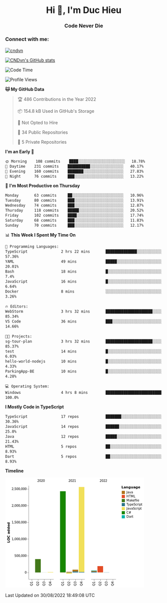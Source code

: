 <h1 align="center">Hi 👋, I'm Duc Hieu</h1>
<h3 align="center">Code Never Die</h3>

<h3 align="left">Connect with me:</h3>
<p align="left">
<a href="https://linkedin.com/in/cndvn" target="blank"><img align="center" src="https://img.shields.io/badge/LinkedIn-0077B5?style=for-the-badge&logo=linkedin&logoColor=white" alt="cndvn"/></a>
<!--
<a href="https://fb.com/cnd.duchieu" target="blank"><img align="center" src="https://img.shields.io/badge/Facebook-1877F2?style=for-the-badge&logo=facebook&logoColor=white" alt="cnd.duchieu"/></a>
 -->
</p>

[![CNDvn's GitHub stats](https://github-readme-stats.vercel.app/api?username=cndvn)](https://github.com/anuraghazra/github-readme-stats)

<!--START_SECTION:waka-->
![Code Time](http://img.shields.io/badge/Code%20Time-876%20hrs%2038%20mins-blue)

![Profile Views](http://img.shields.io/badge/Profile%20Views-0-blue)

**🐱 My GitHub Data** 

> 🏆 486 Contributions in the Year 2022
 > 
> 📦 154.8 kB Used in GitHub's Storage 
 > 
> 🚫 Not Opted to Hire
 > 
> 📜 34 Public Repositories 
 > 
> 🔑 5 Private Repositories  
 > 
**I'm an Early 🐤** 

```text
🌞 Morning    108 commits    ████░░░░░░░░░░░░░░░░░░░░░   18.78% 
🌆 Daytime    231 commits    ██████████░░░░░░░░░░░░░░░   40.17% 
🌃 Evening    160 commits    ███████░░░░░░░░░░░░░░░░░░   27.83% 
🌙 Night      76 commits     ███░░░░░░░░░░░░░░░░░░░░░░   13.22%

```
📅 **I'm Most Productive on Thursday** 

```text
Monday       63 commits     ██░░░░░░░░░░░░░░░░░░░░░░░   10.96% 
Tuesday      80 commits     ███░░░░░░░░░░░░░░░░░░░░░░   13.91% 
Wednesday    74 commits     ███░░░░░░░░░░░░░░░░░░░░░░   12.87% 
Thursday     118 commits    █████░░░░░░░░░░░░░░░░░░░░   20.52% 
Friday       102 commits    ████░░░░░░░░░░░░░░░░░░░░░   17.74% 
Saturday     68 commits     ███░░░░░░░░░░░░░░░░░░░░░░   11.83% 
Sunday       70 commits     ███░░░░░░░░░░░░░░░░░░░░░░   12.17%

```


📊 **This Week I Spent My Time On** 

```text
💬 Programming Languages: 
TypeScript               2 hrs 22 mins       ██████████████░░░░░░░░░░░   57.36% 
YAML                     49 mins             █████░░░░░░░░░░░░░░░░░░░░   20.01% 
Bash                     18 mins             █░░░░░░░░░░░░░░░░░░░░░░░░   7.4% 
JavaScript               16 mins             █░░░░░░░░░░░░░░░░░░░░░░░░   6.64% 
Docker                   8 mins              ░░░░░░░░░░░░░░░░░░░░░░░░░   3.26%

🔥 Editors: 
WebStorm                 3 hrs 32 mins       █████████████████████░░░░   85.34% 
VS Code                  36 mins             ███░░░░░░░░░░░░░░░░░░░░░░   14.66%

🐱‍💻 Projects: 
sg-tour-plan             3 hrs 32 mins       █████████████████████░░░░   85.37% 
test                     14 mins             █░░░░░░░░░░░░░░░░░░░░░░░░   6.03% 
hello-world-nodejs       10 mins             █░░░░░░░░░░░░░░░░░░░░░░░░   4.33% 
ParkingApp-BE            10 mins             █░░░░░░░░░░░░░░░░░░░░░░░░   4.28%

💻 Operating System: 
Windows                  4 hrs 8 mins        █████████████████████████   100.0%

```

**I Mostly Code in TypeScript** 

```text
TypeScript               17 repos            ███████░░░░░░░░░░░░░░░░░░   30.36% 
JavaScript               14 repos            ██████░░░░░░░░░░░░░░░░░░░   25.0% 
Java                     12 repos            █████░░░░░░░░░░░░░░░░░░░░   21.43% 
HTML                     5 repos             ██░░░░░░░░░░░░░░░░░░░░░░░   8.93% 
Dart                     5 repos             ██░░░░░░░░░░░░░░░░░░░░░░░   8.93%

```


**Timeline**

![Chart not found](https://raw.githubusercontent.com/CNDvn/CNDvn/main/charts/bar_graph.png) 


 Last Updated on 30/08/2022 18:49:08 UTC
<!--END_SECTION:waka-->
